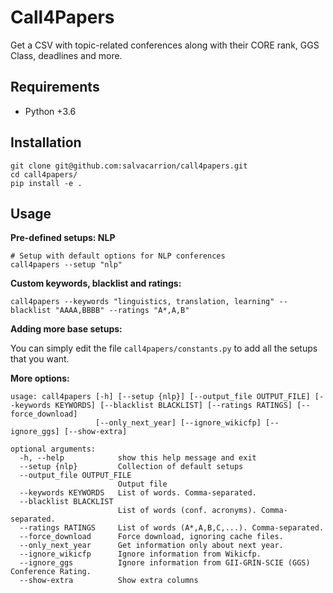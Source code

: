 # Call4Papers

Get a CSV with topic-related conferences along with their CORE rank, GGS Class, deadlines and more.


## Requirements

- Python +3.6


## Installation

```
git clone git@github.com:salvacarrion/call4papers.git
cd call4papers/
pip install -e .
```


## Usage

**Pre-defined setups: NLP**

```
# Setup with default options for NLP conferences
call4papers --setup "nlp"
```

**Custom keywords, blacklist and ratings:**

```
call4papers --keywords "linguistics, translation, learning" --blacklist "AAAA,BBBB" --ratings "A*,A,B"
```

                                                                                              
**Adding more base setups:**                                                                  
                                                                                              
You can simply edit the file ``call4papers/constants.py`` to add all the setups that you want.


**More options:**

```
usage: call4papers [-h] [--setup {nlp}] [--output_file OUTPUT_FILE] [--keywords KEYWORDS] [--blacklist BLACKLIST] [--ratings RATINGS] [--force_download]
                   [--only_next_year] [--ignore_wikicfp] [--ignore_ggs] [--show-extra]

optional arguments:
  -h, --help            show this help message and exit
  --setup {nlp}         Collection of default setups
  --output_file OUTPUT_FILE
                        Output file
  --keywords KEYWORDS   List of words. Comma-separated.
  --blacklist BLACKLIST
                        List of words (conf. acronyms). Comma-separated.
  --ratings RATINGS     List of words (A*,A,B,C,...). Comma-separated.
  --force_download      Force download, ignoring cache files.
  --only_next_year      Get information only about next year.
  --ignore_wikicfp      Ignore information from Wikicfp.
  --ignore_ggs          Ignore information from GII-GRIN-SCIE (GGS) Conference Rating.
  --show-extra          Show extra columns
```




